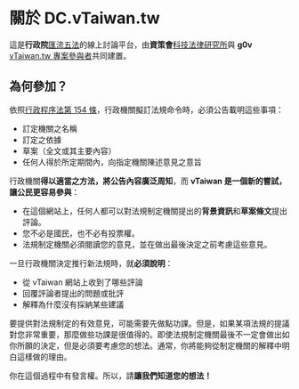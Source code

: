 # 關於 DC.vTaiwan.tw

這是**行政院**[匯流五法](http://www.slideshare.net/vtaiwan/ss-58638883/19)的線上討論平台，由**資策會**[科技法律研究所](https://stli.iii.org.tw/)與 **g0v** [vTaiwan.tw 專案參與者](https://g0v.hackpad.com/vTaiwan.tw--oWRxOF4ilfx)共同建置。

## 為何參加？

依照[行政程序法第 154 條](http://law.moj.gov.tw/LawClass/LawSingle.aspx?Pcode=A0030055&FLNO=154)，行政機關擬訂法規命令時，必須公告載明這些事項：

* 訂定機關之名稱
* 訂定之依據
* 草案（全文或其主要內容）
* 任何人得於所定期間內，向指定機關陳述意見之意旨

行政機關**得以適當之方法，將公告內容廣泛周知**，而 **vTaiwan 是一個新的嘗試，讓公民更容易參與**：

* 在這個網站上，任何人都可以對法規制定機關提出的**背景資訊**和**草案條文**提出評論。
* 您不必是國民，也不必有投票權。
* 法規制定機關必須閱讀您的意見，並在做出最後決定之前考慮這些意見。

一旦行政機關決定推行新法規時，就**必須說明**：

* 從 vTaiwan 網站上收到了哪些評論
* 回覆評論者提出的問題或批評
* 解釋為什麼沒有採納某些建議

要提供對法規制定的有效意見，可能需要先做點功課。但是，如果某項法規的提議對您非常重要，那麼做些功課是很值得的。即使法規制定機關最後不一定會做出如你所願的決定，但是必須要考慮您的想法。通常，你將能夠從制定機關的解釋中明白這樣做的理由。

你在這個過程中有發言權。所以，請**讓我們知道您的想法！**
